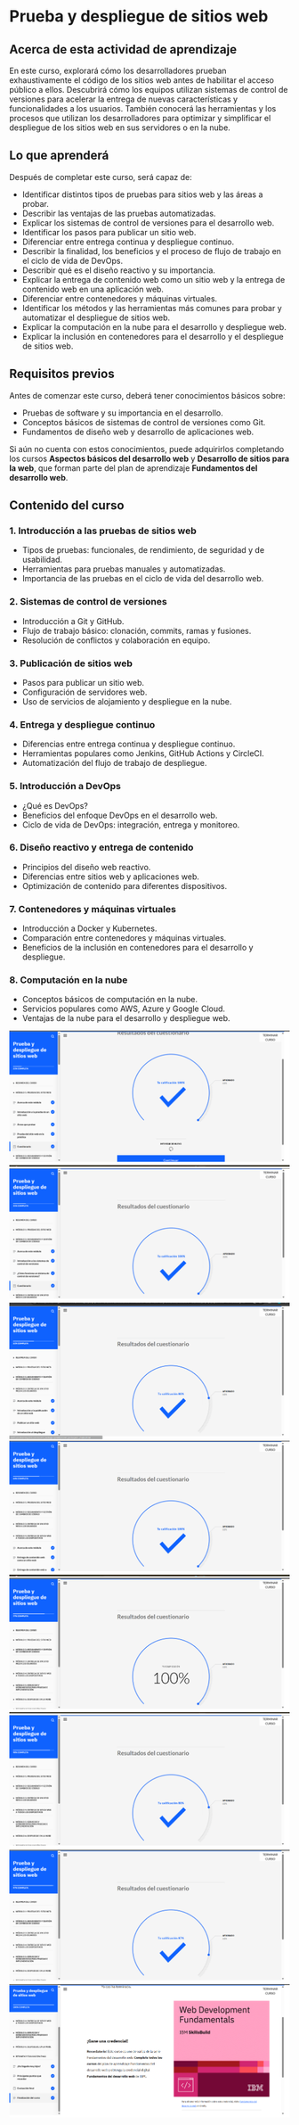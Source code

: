 # Prueba y despliegue de sitios web

## Acerca de esta actividad de aprendizaje

En este curso, explorará cómo los desarrolladores prueban exhaustivamente el código de los sitios web antes de habilitar el acceso público a ellos. Descubrirá cómo los equipos utilizan sistemas de control de versiones para acelerar la entrega de nuevas características y funcionalidades a los usuarios. También conocerá las herramientas y los procesos que utilizan los desarrolladores para optimizar y simplificar el despliegue de los sitios web en sus servidores o en la nube.

## Lo que aprenderá

Después de completar este curso, será capaz de:

- Identificar distintos tipos de pruebas para sitios web y las áreas a probar.
- Describir las ventajas de las pruebas automatizadas.
- Explicar los sistemas de control de versiones para el desarrollo web.
- Identificar los pasos para publicar un sitio web.
- Diferenciar entre entrega continua y despliegue continuo.
- Describir la finalidad, los beneficios y el proceso de flujo de trabajo en el ciclo de vida de DevOps.
- Describir qué es el diseño reactivo y su importancia.
- Explicar la entrega de contenido web como un sitio web y la entrega de contenido web en una aplicación web.
- Diferenciar entre contenedores y máquinas virtuales.
- Identificar los métodos y las herramientas más comunes para probar y automatizar el despliegue de sitios web.
- Explicar la computación en la nube para el desarrollo y despliegue web.
- Explicar la inclusión en contenedores para el desarrollo y el despliegue de sitios web.

## Requisitos previos

Antes de comenzar este curso, deberá tener conocimientos básicos sobre:

- Pruebas de software y su importancia en el desarrollo.
- Conceptos básicos de sistemas de control de versiones como Git.
- Fundamentos de diseño web y desarrollo de aplicaciones web.

Si aún no cuenta con estos conocimientos, puede adquirirlos completando los cursos **Aspectos básicos del desarrollo web** y **Desarrollo de sitios para la web**, que forman parte del plan de aprendizaje **Fundamentos del desarrollo web**.

## Contenido del curso

### 1. Introducción a las pruebas de sitios web
- Tipos de pruebas: funcionales, de rendimiento, de seguridad y de usabilidad.
- Herramientas para pruebas manuales y automatizadas.
- Importancia de las pruebas en el ciclo de vida del desarrollo web.

### 2. Sistemas de control de versiones
- Introducción a Git y GitHub.
- Flujo de trabajo básico: clonación, commits, ramas y fusiones.
- Resolución de conflictos y colaboración en equipo.

### 3. Publicación de sitios web
- Pasos para publicar un sitio web.
- Configuración de servidores web.
- Uso de servicios de alojamiento y despliegue en la nube.

### 4. Entrega y despliegue continuo
- Diferencias entre entrega continua y despliegue continuo.
- Herramientas populares como Jenkins, GitHub Actions y CircleCI.
- Automatización del flujo de trabajo de despliegue.

### 5. Introducción a DevOps
- ¿Qué es DevOps?
- Beneficios del enfoque DevOps en el desarrollo web.
- Ciclo de vida de DevOps: integración, entrega y monitoreo.

### 6. Diseño reactivo y entrega de contenido
- Principios del diseño web reactivo.
- Diferencias entre sitios web y aplicaciones web.
- Optimización de contenido para diferentes dispositivos.

### 7. Contenedores y máquinas virtuales
- Introducción a Docker y Kubernetes.
- Comparación entre contenedores y máquinas virtuales.
- Beneficios de la inclusión en contenedores para el desarrollo y despliegue.

### 8. Computación en la nube
- Conceptos básicos de computación en la nube.
- Servicios populares como AWS, Azure y Google Cloud.
- Ventajas de la nube para el desarrollo y despliegue web.

![alt text](imagenes/ExamenMod5.png)
![alt text](imagenes/ExamenMod5.1.png)
![alt text](imagenes/ExamenMod5.2.png)
![alt text](imagenes/ExamenMod5.3.png)
![alt text](imagenes/ExamenMod5.4.png)
![alt text](imagenes/ExamenMod5.5.png)
![alt text](imagenes/ExamenMod5.6.png)
![alt text](imagenes/FinalCursoMod5.png)